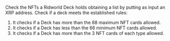 Check the NFTs a Ridworld Deck holds obtaining a list by putting as input an XRP address.
Check if a deck meets the established rules:
1) It checks if a Deck has more than the 88 maximum NFT cards allowed.
2) It checks if a Deck has less than the 66 minimum NFT cards allowed.
3) It checks if a Deck has more than the 3 NFT cards of each type allowed.

